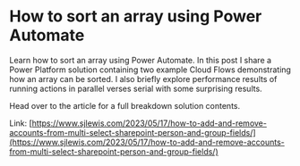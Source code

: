 # How to sort an array using Power Automate

Learn how to sort an array using Power Automate. In this post I share a Power Platform solution containing two example Cloud Flows demonstrating how an array can be sorted. I also briefly explore performance results of running actions in parallel verses serial with some surprising results.

Head over to the article for a full breakdown solution contents.

Link: [https://www.sjlewis.com/2023/05/17/how-to-add-and-remove-accounts-from-multi-select-sharepoint-person-and-group-fields/](https://www.sjlewis.com/2023/05/17/how-to-add-and-remove-accounts-from-multi-select-sharepoint-person-and-group-fields/)
